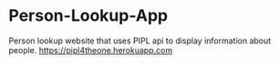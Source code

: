 # Person-Lookup-App
Person lookup website that uses PIPL api to display information about people. https://pipl4theone.herokuapp.com
